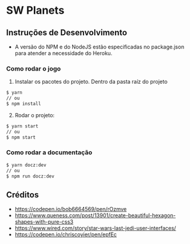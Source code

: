 # SW Planets

## Instruções de Desenvolvimento

- A versão do NPM e do NodeJS estão especificadas no package.json para atender a necessidade do Heroku.

### Como rodar o jogo

1. Instalar os pacotes do projeto.
   Dentro da pasta raíz do projeto

```sh
$ yarn
// ou
$ npm install
```

2. Rodar o projeto:

```sh
$ yarn start
// ou
$ npm start
```

### Como rodar a documentação

```sh
$ yarn docz:dev
// ou
$ npm run docz:dev
```

## Créditos

- https://codepen.io/bob6664569/pen/rOzmve
- https://www.queness.com/post/13901/create-beautiful-hexagon-shapes-with-pure-css3
- https://www.wired.com/story/star-wars-last-jedi-user-interfaces/
- https://codepen.io/chriscoyier/pen/epfEc
